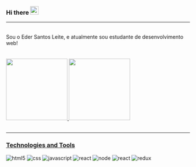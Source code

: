 ### Hi there <img src="https://ik.imagekit.io/joaonasc/GitHub/assets/wave_Mdjm5gVSL.gif" width="23">
---
<br>
Sou o Eder Santos Leite, e atualmente sou estudante de desenvolvimento web!
<br><br><br>

 <div>
  <a href="https://github.com/EderASLeite">
  <img height="168em" src="https://github-readme-stats.vercel.app/api?username=EderASleite&show_icons=true&theme=shadow_red&include_all_commits=true&bg_color=00000000&hide_border=true"/>
  <img height="168em" src="https://github-readme-stats.vercel.app/api/top-langs/?username=EderASLeite&layout=compact&langs_count=6&theme=shadow_red&bg_color=00000000&hide_border=true"/>
</div>
<br>

---
### Technologies and Tools


<div style="display: inline-block">
<img alt="html5" src="https://img.shields.io/badge/HTML5-E34F26?style=for-the-badge&logo=html5&logoColor=white">
<img alt="css" src="https://img.shields.io/badge/CSS3-1572B6?style=for-the-badge&logo=css3&logoColor=white">
<img alt="javascript" src="https://img.shields.io/badge/JavaScript-F7DF1E?style=for-the-badge&logo=javascript&logoColor=black">
<img alt="react" src="https://img.shields.io/badge/TypeScript-007ACC?style=for-the-badge&logo=typescript&logoColor=white">
<img alt="node" src="https://img.shields.io/badge/Node.js-43853D?style=for-the-badge&logo=node.js&logoColor=white">
<img alt="react" src="https://img.shields.io/badge/React-20232A?style=for-the-badge&logo=react&logoColor=61DAFB">
<img alt="redux" src="https://img.shields.io/badge/Redux-593D88?style=for-the-badge&logo=redux&logoColor=white">
</div><br>

<!-- <a href="https://visitcount.itsvg.in">
  <img src="https://visitcount.itsvg.in/api?id=EderASLeite&label=Profile%20Views&color=12&icon=5&pretty=true" />
</a> -->
